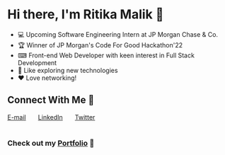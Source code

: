 # Hi there, I'm Ritika Malik 👋
* 💻 Upcoming Software Engineering Intern at JP Morgan Chase & Co.
* 🏆 Winner of JP Morgan's Code For Good Hackathon'22
* ⌨ Front-end Web Developer with keen interest in Full Stack Development
* 💫 Like exploring new technologies
* ❤  Love networking!


## Connect With Me 🌟
[E-mail](https://ritikamalik100102@gmail.com) &nbsp; &nbsp; &nbsp; [LinkedIn](https://www.linkedin.com/in/ritika-malik-must) &nbsp; &nbsp; &nbsp; [Twitter](https://twitter.com/Ritika287)  
<br>
### Check out my [Portfolio](https://main--fluffy-cupcake-f1a396.netlify.app/) 🤩  
